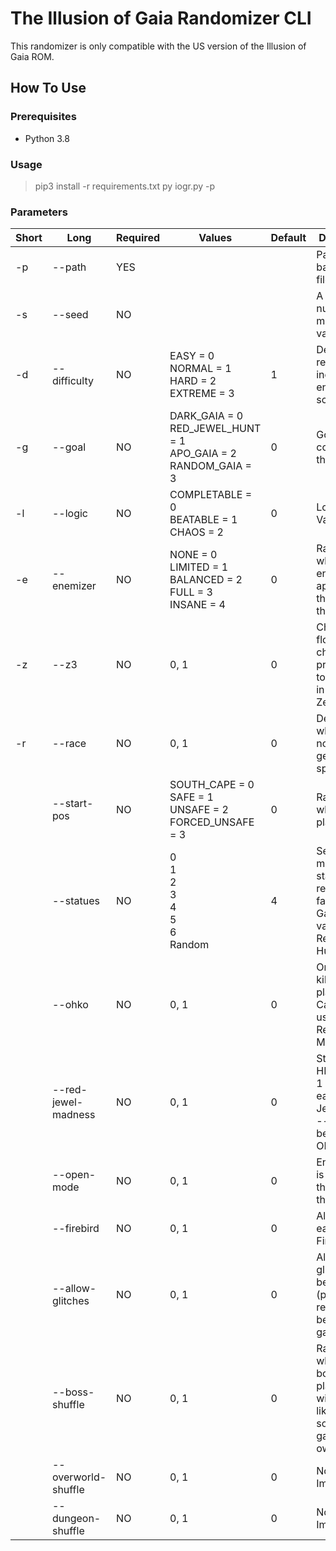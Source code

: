 # The Illusion of Gaia Randomizer CLI
This randomizer is only compatible with the US version of the Illusion of Gaia ROM.

## How To Use

### Prerequisites
- Python 3.8

### Usage
> pip3 install -r requirements.txt
> py iogr.py -p <path to ROM file>

### Parameters
| Short | Long | Required | Values | Default | Description |
| ----- | ---- | -------- | ------ | ------- | ----------- |
|-p|--path|YES|||Path to the base ROM file|
|-s|--seed|NO|||A seed number, must be a valid integer|
|-d|--difficulty|NO|EASY = 0<br>NORMAL = 1<br>HARD = 2<br>EXTREME = 3|1|Decreases rewards and increases enemy scaling|
|-g|--goal|NO|DARK_GAIA = 0<br>RED_JEWEL_HUNT = 1<br>APO_GAIA = 2<br>RANDOM_GAIA = 3|0|Goal to complete the seed|
|-l|--logic|NO|COMPLETABLE = 0<br>BEATABLE = 1<br>CHAOS = 2|0|Logic Variance|
|-e|--enemizer|NO|NONE = 0<br>LIMITED = 1<br>BALANCED = 2<br>FULL = 3<br>INSANE = 4|0|Randomizes which set of enemies appear throughout the game|
|-z|--z3|NO|0, 1|0|Changes the flow of character progression to be more in line with Zelda 3|
|-r|--race|NO|0, 1|0|Determines whether or not to generate a spoiler|
||--start-pos|NO|SOUTH_CAPE = 0<br>SAFE = 1<br>UNSAFE = 2<br>FORCED_UNSAFE = 3|0|Randomizes where the player starts|
||--statues|NO|0<br>1<br>2<br>3<br>4<br>5<br>6<br>Random|4|Sets how many statues are required to face Dark Gaia -- Only valid in non-Red Jewel Hunt seeds|
||--ohko|NO|0, 1|0|One hit will kill the player -- Cannot be used with Red Jewel Madness|
||--red-jewel-madness|NO|0, 1|0|Start at 40 HP and lose 1 HP for each Red Jewel used -- Cannot be used with OHKO|
||--open-mode|NO|0, 1|0|Entire world is open at the start of the game|
||--firebird|NO|0, 1|0|Allow for early Firebird|
||--allow-glitches|NO|0, 1|0|Allow glitches to be (possibly) required to beat the game|
||--boss-shuffle|NO|0, 1|0|Randomizes where bosses are placed (this will most likely softlock your game, use at own risk)|
||--overworld-shuffle|NO|0, 1|0|Not Yet Implemented|
||--dungeon-shuffle|NO|0, 1|0|Not Yet Implemented|